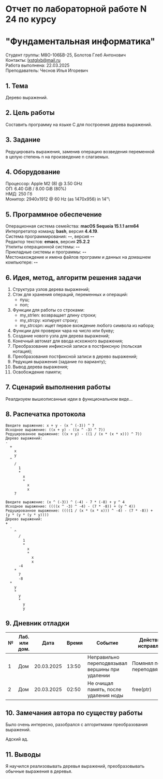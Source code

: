 # Отчет по лабораторной работе N 24 по курсу
# "Фундаментальная информатика"

Студент группы: M8О-106БВ-25, Болотов Глеб Антонович\
Контакты: lxstglxb@mail.ru \
Работа выполнена: 22.03.2025\
Преподаватель: Чеснов Илья Игоревич

## 1. Тема

Дерево выражений.

## 2. Цель работы

Составить программу на языке C для построения дерева выражений.

## 3. Задание

Редуцировать выражения, заменив операцию возведения переменной в целую степень n на произведение n слагаемых.

## 4. Оборудование

Процессор: Apple M2 (8) @ 3.50 GHz\
ОП: 6.40 GiB / 8.00 GiB (80%)\
НМД: 250 Гб\
Монитор: 2940x1912 @ 60 Hz (as 1470x956) in 14"\

## 5. Программное обеспечение

Операционная система семейства: **macOS Sequoia 15.1.1 arm64**\
Интерпретатор команд: **bash**, версия **4.4.19**.\
Система программирования: **--**, версия **--**\
Редактор текстов: **emacs**, версия **25.2.2**\
Утилиты операционной системы: **--**\
Прикладные системы и программы: **--**\
Местонахождение и имена файлов программ и данных на домашнем компьютере: **--**

## 6. Идея, метод, алгоритм решения задачи

1) Структура узлов дерева выражений;
2) Стэк для хранения операций, переменных и операций:
    - пуш;
    - поп;
3) Функции для работы со строками:
    - my_strlen: возвращает длину строки;
    - my_strcpy: копирует строку;
    - my_strcspn: ищет первое вхождение любого символа из набора;
4) Функции для проверки чара на число или букву;
5) Создание нового узла для дерева выражений;
6) Конечный автомат для ввода исхожного выражения;
7) Преобразование инфиксной записи в постфиксную (польская нотация);
8) Преобразования постфиксной записи в дерево выражений;
9) Редукция выражения (задание по варианту);
10) Вывод дерева выражения;
11) Освобождение памяти;

## 7. Сценарий выполнения работы

Реалдизуем вышеописанные идеи в функциональном виде...

## 8. Распечатка протокола

```
Введите выражение: x + y - (x ^ (-3)) ^ 7
Исходное выражение: ((x + y) - ((x ^ -3) ^ 7))
Редуцированное выражение: ((x + y) - ((1 / (x * (x * x))) ^ 7))
Дерево выражений:
-
  +
    x
    y
  ^
    /
      1
      *
        x
        *
          x
          x
    7
```

```
Введите выражение: (x ^ (-3)) ^ (-4) - 7 * (-8) + y ^ 4
Исходное выражение: ((((x ^ -3) ^ -4) - (7 * -8)) + (y ^ 4))
Редуцированное выражение: ((((1 / (x * (x * x))) ^ -4) - (7 * -8)) + (y * (y * (y * y))))
Дерево выражений:
+
  -
    ^
      /
        1
        *
          x
          *
            x
            x
      -4
    *
      7
      -8
  *
    y
    *
      y
      *
        y
        y
```

## 9. Дневник отладки

| № | Лаб. или дом. | Дата       | Время     | Событие                  | Действие по исправлению | Примечание  |
|---|---------------|------------|-----------|--------------------------|-------------------------|-------------|
|1  | Дом           | 20.03.2025 | 13:50     | Неправильно переподвязывал вершины при удалении    | Помянял порядок переподвязывания     | Частая ошибка|
|2  | Дом           | 20.03.2025 | 02:50     | Не очищал память, после удаления ноды | free(ptr)  | Забыл |

## 10. Замечания автора по существу работы

Было очень интересно, разобрался с алгоритмами преобразования выражений.

Адский ад.

## 11. Выводы

Я научился реализовывать деревья выражений, преобразовывать обычные выражения в деревья.
